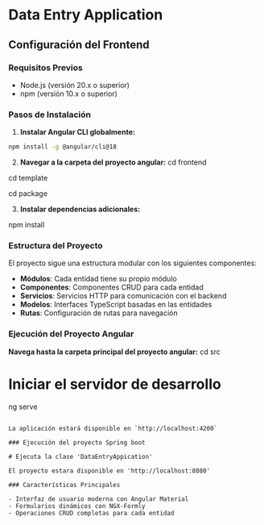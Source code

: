 # Data Entry Application

## Configuración del Frontend

### Requisitos Previos

- Node.js (versión 20.x o superior)
- npm (versión 10.x o superior)

### Pasos de Instalación

1. **Instalar Angular CLI globalmente:**

```bash
npm install -g @angular/cli@18
```

2. **Navegar a la carpeta del proyecto angular:**
cd frontend

cd template

cd package

3. **Instalar dependencias adicionales:**

npm install
### Estructura del Proyecto

El proyecto sigue una estructura modular con los siguientes componentes:

- **Módulos**: Cada entidad tiene su propio módulo
- **Componentes**: Componentes CRUD para cada entidad
- **Servicios**: Servicios HTTP para comunicación con el backend
- **Modelos**: Interfaces TypeScript basadas en las entidades
- **Rutas**: Configuración de rutas para navegación

### Ejecución del Proyecto Angular

**Navega hasta la carpeta principal del proyecto angular:**
cd src
# Iniciar el servidor de desarrollo
ng serve
```

La aplicación estará disponible en `http://localhost:4200`

### Ejecución del proyecto Spring boot

# Ejecuta la clase 'DataEntryAppication'

El proyecto estara disponible en 'http://localhost:8080'

### Características Principales

- Interfaz de usuario moderna con Angular Material
- Formularios dinámicos con NGX-Formly
- Operaciones CRUD completas para cada entidad
